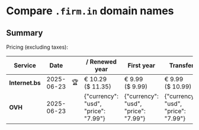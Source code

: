 # Compare `.firm.in` domain names

## Summary

Pricing (excluding taxes):

| Service | Date |  | / Renewed year | First year | Transfer | Restoration |
|--|--|--|--|--|--|--|
| **Internet.bs** | 2025-06-23 | 🏆 | € 10.29<br>($ 11.35) | € 9.99<br>($ 9.99) | € 9.99<br>($ 10.99) | € 73.35<br>($ 72.39) |
| **OVH** | 2025-06-23 |  | {"currency": "usd", "price": "7.99"} | {"currency": "usd", "price": "7.99"} | {"currency": "usd", "price": "7.99"} |  |
